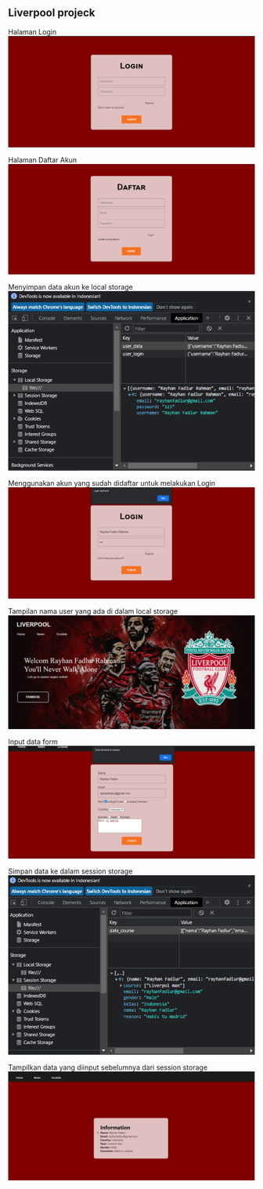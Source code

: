 ## Liverpool projeck

Halaman Login
![App Screenshot](md/md1.png)

Halaman Daftar Akun
![App Screenshot](md/md2.png)

Menyimpan data akun ke local storage
![App Screenshot](md/md3.png)

Menggunakan akun yang sudah didaftar untuk melakukan Login
![App Screenshot](md/md4.png)

Tampilan nama user yang ada di dalam local storage
![App Screenshot](md/md5.png)

Input data form
![App Screenshot](md/md8.png)

Simpan data ke dalam session storage
![App Screenshot](md/md6.png)

Tampilkan data yang diinput sebelumnya dari session storage
![App Screenshot](md/md7.png)

